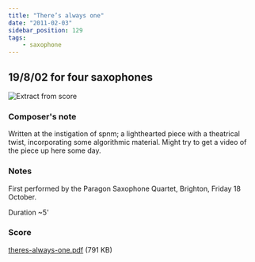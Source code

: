 ```yaml
---
title: "There’s always one"
date: "2011-02-03"
sidebar_position: 129
tags:
    - saxophone
---
```


## 19/8/02 for four saxophones

![Extract from score](/img/always.png "always")

### Composer's note

Written at the instigation of spnm; a lighthearted piece with a theatrical twist, incorporating some algorithmic material. Might try to get a video of the piece up here some day.

### Notes

First performed by the Paragon Saxophone Quartet, Brighton, Friday 18 October.

Duration ~5'

### Score

[theres-always-one.pdf](pathname:///catalog/theres-always-one.pdf) (791 KB)


